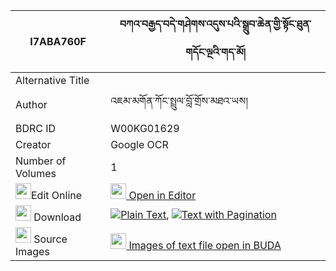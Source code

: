 |I7ABA760F|བཀའ་བརྒྱད་བདེ་གཤེགས་འདུས་པའི་སྒྲུབ་ཆེན་གྱི་སྟོང་ཐུན་གདོང་ལྔའི་གད་མོ། 
| --- | --- 
|Alternative Title |
|Author| འཇམ་མགོན་ཀོང་སྤྲུལ་བློ་གྲོས་མཐའ་ཡས།
|BDRC ID | W00KG01629
|Creator | Google OCR
|Number of Volumes| 1
|<img width="25" src="https://img.icons8.com/color/25/000000/edit-property.png">Edit Online| [<img width="25" src="https://avatars.githubusercontent.com/u/45091458?s=200&v=4"> Open in Editor](http://editor.openpecha.org/I7ABA760F)
|<img width="25" src="https://img.icons8.com/fluent/48/000000/download-2.png"/>  Download | [![](https://img.icons8.com/color/20/000000/txt.png)Plain Text](https://github.com/Openpecha/I7ABA760F/releases/download/v1/ka_gye_deshek_dupa_i_drub_chen_plain_I7ABA760F.zip), [![](https://img.icons8.com/color/20/000000/txt.png)Text with Pagination](https://github.com/Openpecha/I7ABA760F/releases/download/v1/ka_gye_deshek_dupa_i_drub_chen_pages_I7ABA760F.zip)
|<img width="25" src="https://img.icons8.com/plasticine/100/000000/pictures-folder.png"/>  Source Images | [<img width="25" src="https://library.bdrc.io/icons/BUDA-small.svg"> Images of text file open in BUDA](https://library.bdrc.io/show/bdr:W00KG01629)